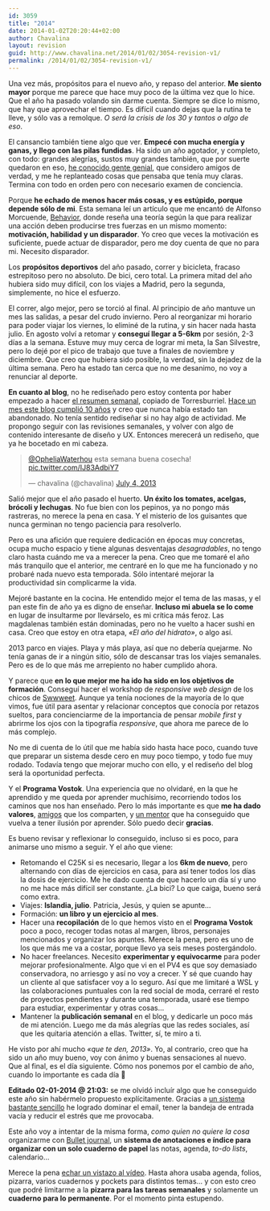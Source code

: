 ```yaml
---
id: 3059
title: "2014"
date: 2014-01-02T20:20:44+02:00
author: Chavalina
layout: revision
guid: http://www.chavalina.net/2014/01/02/3054-revision-v1/
permalink: /2014/01/02/3054-revision-v1/
---
```

Una vez más, propósitos para el nuevo año, y repaso del anterior. **Me siento mayor** porque me parece que hace muy poco de la última vez que lo hice. Que el año ha pasado volando sin darme cuenta. Siempre se dice lo mismo, que hay que aprovechar el tiempo. Es difícil cuando dejas que la rutina te lleve, y sólo vas a remolque. _O será la crisis de los 30 y tantos o algo de eso_.

El cansancio también tiene algo que ver. **Empecé con mucha energía y ganas, y llego con las pilas fundidas**. Ha sido un año agotador, y completo, con todo: grandes alegrías, sustos muy grandes también, que por suerte quedaron en eso, [he conocido gente genial](http://adrianmato.com/2013/07/programa-vostok-iv-mission-accomplished/), que considero amigos de verdad, y me he replanteado cosas que pensaba que tenía muy claras. Termina con todo en orden pero con necesario examen de conciencia. 

Porque **he echado de menos hacer más cosas, y es estúpido, porque depende sólo de mi**. Esta semana leí un artículo que me encantó de Alfonso Morcuende, [Behavior](http://www.alfonsomorcuende.com/es/behavior/), donde reseña una teoría según la que para realizar una acción deben producirse tres fuerzas en un mismo momento: **motivación, habilidad y un disparador**. Yo creo que veces la motivación es suficiente, puede actuar de disparador, pero me doy cuenta de que no para mi. Necesito disparador.



Los **propósitos deportivos** del año pasado, correr y bicicleta, fracaso estrepitoso pero no absoluto. De bici, cero total. La primera mitad del año hubiera sido muy difícil, con los viajes a Madrid, pero la segunda, simplemente, no hice el esfuerzo.

El correr, algo mejor, pero se torció al final. Al principio de año mantuve un mes las salidas, a pesar del crudo invierno. Pero al reorganizar mi horario para poder viajar los viernes, lo eliminé de la rutina, y sin hacer nada hasta julio. En agosto volví a retomar y **conseguí llegar a 5-6km** por sesión, 2-3 días a la semana. Estuve muy muy cerca de lograr mi meta, la San Silvestre, pero lo dejé por el pico de trabajo que tuve a finales de noviembre y diciembre. Que creo que hubiera sido posible, la verdad, sin la dejadez de la última semana. Pero ha estado tan cerca que no me desanimo, no voy a renunciar al deporte.

**En cuanto al blog**, no he rediseñado pero estoy contenta por haber empezado a hacer [el resumen semanal](http://www.chavalina.net/tag/semanal/), copiado de Torresburriel. [Hace un mes este blog cumplió 10 años](http://www.chavalina.net/2013/11/22/semana-1/) y creo que nunca había estado tan abandonado. No tenía sentido rediseñar si no hay algo de actividad. Me propongo seguir con las revisiones semanales, y volver con algo de contenido interesante de diseño y UX. Entonces merecerá un rediseño, que ya he bocetado en mi cabeza.

<blockquote class="twitter-tweet" lang="en">
  <p>
    <a href="https://twitter.com/OpheliaWaterhou">@OpheliaWaterhou</a> esta semana buena cosecha! <a href="http://t.co/IJ83AdbiY7">pic.twitter.com/IJ83AdbiY7</a>
  </p>
  
  <p>
    &mdash; chavalina (@chavalina) <a href="https://twitter.com/chavalina/statuses/352741338481049600">July 4, 2013</a>
  </p>
</blockquote>



Salió mejor que el año pasado el huerto. **Un éxito los tomates, acelgas, brócoli y lechugas**. No fue bien con los pepinos, ya no pongo más rastreras, no merece la pena en casa. Y el misterio de los guisantes que nunca germinan no tengo paciencia para resolverlo. 

Pero es una afición que requiere dedicación en épocas muy concretas, ocupa mucho espacio y tiene algunas desventajas _desagradables_, no tengo claro hasta cuándo me va a merecer la pena. Creo que me tomaré el año más tranquilo que el anterior, me centraré en lo que me ha funcionado y no probaré nada nuevo esta temporada. Sólo intentaré mejorar la productividad sin complicarme la vida.



Mejoré bastante en la cocina. He entendido mejor el tema de las masas, y el pan este fin de año ya es digno de enseñar. **Incluso mi abuela se lo come** en lugar de insultarme por llevárselo, es mi crítica más feroz. Las magdalenas también están dominadas, pero no he vuelto a hacer sushi en casa. Creo que estoy en otra etapa, _«El año del hidrato»_, o algo así.



2013 parco en viajes. Playa y más playa, así que no debería quejarme. No tenía ganas de ir a ningún sitio, sólo de descansar tras los viajes semanales. Pero es de lo que más me arrepiento no haber cumplido ahora.

Y parece que **en lo que mejor me ha ido ha sido en los objetivos de formación**. Conseguí hacer el workshop de _responsive web design_ de los chicos de [Swwweet](http://swwweet.com/). Aunque ya tenía nociones de la mayoría de lo que vimos, fue útil para asentar y relacionar conceptos que conocía por retazos sueltos, para concienciarme de la importancia de pensar _mobile first_ y abrirme los ojos con la tipografía _responsive_, que ahora me parece de lo más complejo. 

No me di cuenta de lo útil que me había sido hasta hace poco, cuando tuve que preparar un sistema desde cero en muy poco tiempo, y todo fue muy rodado. Todavía tengo que mejorar mucho con ello, y el rediseño del blog será la oportunidad perfecta.



Y el **Programa Vostok**. Una experiencia que no olvidaré, en la que he aprendido y me queda por aprender muchísimo, recorriendo todos los caminos que nos han enseñado. Pero lo más importante es que **me ha dado valores**, [amigos](https://twitter.com/chavalina/pv4/members) que los comparten, y [un mentor](http://javiercanada.com/) que ha conseguido que vuelva a tener ilusión por aprender. Sólo puedo decir **gracias**.



Es bueno revisar y reflexionar lo conseguido, incluso si es poco, para animarse uno mismo a seguir. Y el año que viene:

  * Retomando el C25K si es necesario, llegar a los **6km de nuevo**, pero alternando con días de ejercicios en casa, para así tener todos los días la dosis de ejercicio. Me he dado cuenta de que hacerlo un día sí y uno no me hace más difícil ser constante. ¿La bici? Lo que caiga, bueno será como extra.
  * Viajes: **Islandia, julio**. Patricia, Jesús, y quien se apunte…
  * Formación: **un libro y un ejercicio al mes**.
  * Hacer una **recopilación** de lo que hemos visto en el **Programa Vostok** poco a poco, recoger todas notas al margen, libros, personajes mencionados y organizar los apuntes. Merece la pena, pero es uno de los que más me va a costar, porque llevo ya seis meses postergándolo.
  * No hacer freelances. Necesito **experimentar y equivocarme** para poder mejorar profesionalmente. Algo que vi en el PV4 es que soy demasiado conservadora, no arriesgo y así no voy a crecer. Y sé que cuando hay un cliente al que satisfacer voy a lo seguro. Así que me limitaré a WSL y las colaboraciones puntuales con la red social de moda, cerraré el resto de proyectos pendientes y durante una temporada, usaré ese tiempo para estudiar, experimentar y otras cosas…
  * Mantener la **publicación semanal** en el blog, y dedicarle un poco más de mi atención. Luego me da más alegrías que las redes sociales, así que les quitaria atención a ellas. Twitter, sí, te miro a ti.

He visto por ahí mucho _«que te den, 2013»_. Yo, al contrario, creo que ha sido un año muy bueno, voy con ánimo y buenas sensaciones al nuevo. Que al final, es el día siguiente. Cómo nos ponemos por el cambio de año, cuando lo importante es cada día 🙂

**Editado 02-01-2014 @ 21:03:** se me olvidó incluír algo que he conseguido este año sin habérmelo propuesto explícitamente. Gracias a [un sistema bastante sencillo](http://www.chavalina.net/2013/01/24/inbox-zero-for-life/) he logrado dominar el email, tener la bandeja de entrada vacía y reducir el estrés que me provocaba.

Este año voy a intentar de la misma forma, _como quien no quiere la cosa_ organizarme con [Bullet journal](http://www.bulletjournal.com/), un **sistema de anotaciones e índice para organizar con un solo cuaderno de papel** las notas, agenda, _to-do lists_, calendario… 

Merece la pena [echar un vistazo al vídeo](http://www.youtube.com/watch?feature=player_embedded&v=GfRf43JTqY4). Hasta ahora usaba agenda, folios, pizarra, varios cuadernos y pockets para distintos temas… y con esto creo que podré limitarme a la **pizarra para las tareas semanales** y solamente un **cuaderno para lo permanente**. Por el momento pinta estupendo.
